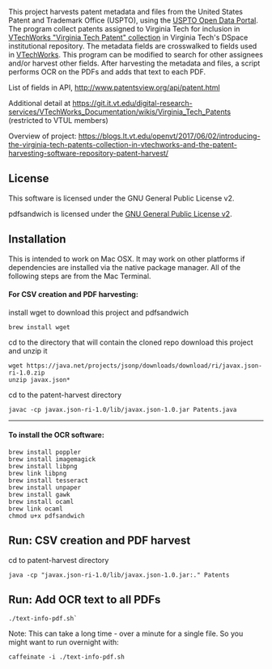 This project harvests patent metadata and files from the United States Patent and Trademark Office (USPTO), using the 
[USPTO Open Data Portal](https://developer.uspto.gov/product/patent). The program collect patents assigned
to Virginia Tech for inclusion in [VTechWorks "Virginia Tech Patent" collection](http://vtechworks.lib.vt.edu/handle/10919/72295)
in Virginia Tech's DSpace institutional repository. 
The metadata fields are crosswalked to fields used in [VTechWorks](http://vtechworks.lib.vt.edu/). 
This program can be modified to search for other assignees and/or harvest other fields.
After harvesting the metadata and files, a script performs OCR on the PDFs and adds that text to each PDF.
 

List of fields in API, http://www.patentsview.org/api/patent.html

Additional detail at 
https://git.it.vt.edu/digital-research-services/VTechWorks_Documentation/wikis/Virginia_Tech_Patents (restricted to VTUL members)

Overview of project: https://blogs.lt.vt.edu/openvt/2017/06/02/introducing-the-virginia-tech-patents-collection-in-vtechworks-and-the-patent-harvesting-software-repository-patent-harvest/

License
-------
This software is licensed under the GNU General Public License v2.

pdfsandwich is licensed under the [GNU General Public License v2](http://www.tobias-elze.de/pdfsandwich/).

## Installation

This is intended to work on Mac OSX. It may work on other platforms if dependencies are installed  via the native package manager. 
All of the following steps are from the Mac Terminal.

#### For CSV creation and PDF harvesting:
install wget to download this project and pdfsandwich
```
brew install wget
```

cd to the directory that will contain the cloned repo
download this project and unzip it
```
wget https://java.net/projects/jsonp/downloads/download/ri/javax.json-ri-1.0.zip
unzip javax.json*
```

cd to the patent-harvest directory
```
javac -cp javax.json-ri-1.0/lib/javax.json-1.0.jar Patents.java
```

---

#### To install the OCR software:

```
brew install poppler
brew install imagemagick
brew install libpng
brew link libpng
brew install tesseract
brew install unpaper
brew install gawk
brew install ocaml
brew link ocaml
chmod u+x pdfsandwich
```

## Run: CSV creation and PDF harvest

cd to patent-harvest directory
```
java -cp "javax.json-ri-1.0/lib/javax.json-1.0.jar:." Patents
```

## Run: Add OCR text to all PDFs

```
./text-info-pdf.sh`
```

Note: This can take a long time - over a minute for a single file. So you might want to run overnight with:
```
caffeinate -i ./text-info-pdf.sh
```
